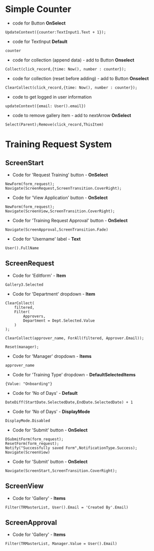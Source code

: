 # Simple Counter

- code for Button **OnSelect**

```
UpdateContext({counter:TextInput1.Text + 1});
```

- code for TextInput **Default**

```
counter
```

- code for collection (append data) - add to Button **Onselect**
```
Collect(click_record,{time: Now(), number : counter});
```

- code for collection (reset before adding) - add to Button **Onselect**
```
ClearCollect(click_record,{time: Now(), number : counter});
```

- code to get logged in user information
```
updateContext({email: User().email})
```

- code to remove gallery item - add to nextArrow **OnSelect**
```
Select(Parent);Remove(click_record,ThisItem)
```

# Training Request System

## ScreenStart

- Code for 'Request Training' button - **OnSelect**

```
NewForm(form_request);
Navigate(ScreenRequest,ScreenTransition.CoverRight);
```

- Code for 'View Application' button - **OnSelect**

```
NewForm(form_request);
Navigate(ScreenView,ScreenTransition.CoverRight);
```

- Code for 'Training Request Approval' button - **OnSelect**

```
Navigate(ScreenApproval,ScreenTransition.Fade)
```

- Code for 'Username' label - **Text**

```
User().FullName
```

## ScreenRequest
- Code for 'Editform' - **Item**

```
Gallery3.Selected
```
- Code for 'Department' dropdown - **Item**

```
ClearCollect(
    filtered,
    Filter(
        Approvers,
        Department = Dept.Selected.Value
    )
);

ClearCollect(approver_name, ForAll(filtered, Approver.Email));

Reset(manager);
```

- Code for 'Manager' dropdown - **Items**

```
approver_name
```

- Code for 'Training Type' dropdown - **DefaultSelectedItems**

```
{Value: "Onboarding"}
```

- Code for 'No of Days' - **Default**

```
DateDiff(StartDate.SelectedDate,EndDate.SelectedDate) + 1
```

- Code for 'No of Days' - **DisplayMode**

```
DisplayMode.Disabled
```

- Code for 'Submit' button - **OnSelect**

```
DSubmitForm(form_request);
ResetForm(form_request);
Notify("Successfully saved Form",NotificationType.Success);
Navigate(ScreenView)
```

- Code for 'Submit' button - **OnSelect**

```
Navigate(ScreenStart,ScreenTransition.CoverRight);
```

## ScreenView

- Code for 'Gallery' - **Items**

```
Filter(TRMasterList, User().Email = 'Created By'.Email)
```



## ScreenApproval

- Code for 'Gallery' - **Items**

```
Filter(TRMasterList, Manager.Value = User().Email)
```




